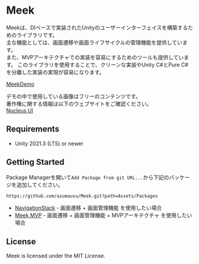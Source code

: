 # Meek
Meekは、DIベースで実装されたUnityのユーザーインターフェイスを構築するためのライブラリです。  
主な機能としては、画面遷移や画面ライフサイクルの管理機能を提供しています。  
また、MVPアーキテクチャでの実装を容易にするためのツールも提供しています。
このライブラリを使用することで、クリーンな実装やUnity C#とPure C#を分離した実装の実現が容易になります。

[MeekDemo](https://user-images.githubusercontent.com/19426596/232242080-f2eac6e7-e1ae-48c3-9816-8aebae1f951b.mov)

デモの中で使用している画像はフリーのコンテンツです。    
著作権に関する情報は以下のウェブサイトをご確認ください。  
[Nucleus UI](https://www.nucleus-ui.com/)

## Requirements
* Unity 2021.3 (LTS) or newer

## Getting Started
Package Managerを開いて`Add Package from git URL...`から下記のパッケージを追加してください。
```
https://github.com/azumausu/Meek.git?path=Assets/Packages
```

* [NavigationStack](./Assets/Packages/Meek.NavigationStack/README_JA.md) - 画面遷移 + 画面管理機能 を使用したい場合
* [Meek MVP](./Assets/Packages/Meek.MVP/README_JA.md) - 画面遷移 + 画面管理機能 + MVPアーキテクチャ を使用したい場合


## License
Meek is licensed under the MIT License.

